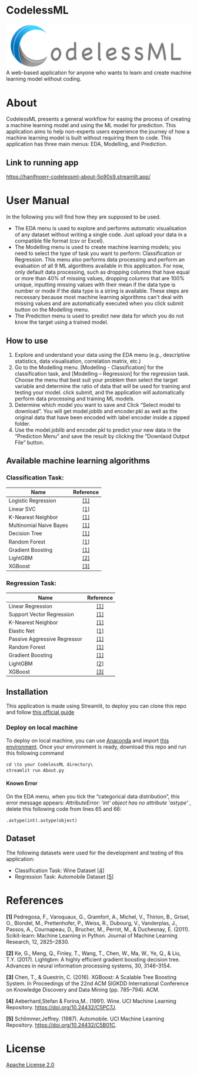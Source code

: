 # CodelessML
![CodelessML](https://github.com/hanifnoerr/CodelessML/blob/main/CodelessML.png?raw=true)
A web-based application for anyone who wants to learn and create machine learning model without coding.

# About

CodelessML presents a general workflow for easing the process of creating a machine learning model and using the ML model for prediction. This application aims to help non-experts users experience the journey of how a machine learning model is built without requiring them to code. This application has three main menus: EDA, Modelling, and Prediction.

## Link to running app

https://hanifnoerr-codelessml-about-5p90s9.streamlit.app/

# User Manual

In the following you will find how they are supposed to be used.
- The EDA menu is used to explore and performs automatic visualisation of any dataset without writing a single code. Just upload your data in a compatible file format (csv or Excel).
- The Modelling menu is used to create machine learning models; you need to select the type of task you want to perform: Classification or Regression. This menu also performs data processing and perform an evaluation of all 9 ML algorithms available in this application. For now, only default data processing, such as dropping columns that have equal or more than 40% of missing values, dropping columns that are 100% unique, inputting missing values with their mean if the data type is number or mode if the data type is a string is available. These steps are necessary because most machine learning algorithms can't deal with missing values and are automatically executed when you click submit button on the Modelling menu.
- The Prediction menu is used to predict new data for which you do not know the target using a trained model.

## How to use

1. Explore and understand your data using the EDA menu (e.g., descriptive statistics, data visualisation, correlation matrix, etc.)
2. Go to the Modelling menu. [Modelling - Classification] for the classification task, and [Modelling – Regression] for the regression task. Choose the menu that best suit your problem then select the target variable and determine the ratio of data that will be used for training and testing your model. click submit, and the application will automatically perform data processing and training ML models.
3. Determine which model you want to save and Click “Select model to download”. You will get model.joblib and encoder.pkl as well as the original data that have been encoded with label encoder inside a zipped folder.
4. Use the model.joblib and encoder.pkl to predict your new data in the “Prediction Menu” and save the result by clicking the “Downlaod Output File” button.

## Available machine learning algorithms

### Classification Task:

| Name                                	|          Reference         	|
|--------------------------------------	|:--------------------------:	|
| Logistic Regression    	|        [[1]](#c1)        	|
| Linear SVC       	|        [[1]](#c1)       	|
| K-Nearest Neighbor       	|        [[1]](#c1)       	|
| Multinomial Naive Bayes                 	|  [[1]](#c1) 	|
| Decision Tree            	| [[1]](#c1) 	|
| Random Forest       	|  [[1]](#c1) 	|
| Gradient Boosting   	|        [[1]](#c1)        	|
| LightGBM      	|        [[2]](#c2)        	|
| XGBoost          |        [[3]](#c3)           |

### Regression Task:

| Name                                	|          Reference         	|
|--------------------------------------	|:--------------------------:	|
| Linear Regression    	|        [[1]](#c1)        	|
| Support Vector Regression       	|        [[1]](#c1)       	|
| K-Nearest Neighbor       	|        [[1]](#c1)       	|
| Elastic Net                 	|  [[1]](#c1) 	|
| Passive Aggressive Regressor            	| [[1]](#c1) 	|
| Random Forest       	|  [[1]](#c1) 	|
| Gradient Boosting   	|        [[1]](#c1)        	|
| LightGBM      	|        [[2]](#c2)        	|
| XGBoost          |        [[3]](#c3)           |

## Installation 
This application is made using Streamlit, to deploy you can clone this repo and follow [this official guide](https://docs.streamlit.io/streamlit-community-cloud/get-started/deploy-an-app)

### Deploy on local machine
To deploy on local machine, you can use [Anaconda](https://www.anaconda.com/) and import [this environment](https://github.com/hanifnoerr/CodelessML/blob/main/anaconda_env.yaml).
Once your environment is ready, download this repo and run this following command
```
cd \to your CodelessML directory\
streamlit run About.py
```

#### Known Error
On the EDA menu, when you tick the “categorical data distribution”, this error message appears:
_AttributeError: 'int' object has no attribute 'astype'_ , delete this following code from lines 65 and 66:
```
.astype(int).astype(object)
```

## Dataset

The following datasets were used for the development and testing of this application:
- Classification Task: Wine Dataset [[4]](#c4)
- Regression Task: Automobile Dataset [[5]](#c5)
  
# References

<a name="c1">**[1]**</a> Pedregosa, F., Varoquaux, G., Gramfort, A., Michel, V., Thirion, B., Grisel, O., Blondel, M., Prettenhofer, P., Weiss, R., Dubourg, V., Vanderplas, J., Passos, A., Cournapeau, D., Brucher, M., Perrot, M., & Duchesnay, E. (2011). Scikit-learn: Machine Learning in Python. Journal of Machine Learning Research, 12, 2825–2830.
 
<a name="c2">**[2]**</a> Ke, G., Meng, Q., Finley, T., Wang, T., Chen, W., Ma, W., Ye, Q., & Liu, T.Y. (2017). Lightgbm: A highly efficient gradient boosting decision tree. Advances in neural information processing systems, 30, 3146–3154.

<a name="c3">**[3]**</a> Chen, T., & Guestrin, C. (2016). XGBoost: A Scalable Tree Boosting System. In Proceedings of the 22nd ACM SIGKDD International Conference on Knowledge Discovery and Data Mining (pp. 785–794). ACM.

<a name="c4">**[4]**</a> Aeberhard,Stefan & Forina,M.. (1991). Wine. UCI Machine Learning Repository. https://doi.org/10.24432/C5PC7J.

<a name="c5">**[5]**</a> Schlimmer,Jeffrey. (1987). Automobile. UCI Machine Learning Repository. https://doi.org/10.24432/C5B01C.

# License

[Apache License 2.0](https://www.apache.org/licenses/LICENSE-2.0)
